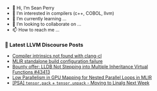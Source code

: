 - 👋 Hi, I’m Sean Perry
- 👀 I’m interested in compilers (c++, COBOL, llvm)
- 🌱 I’m currently learning ...
- 💞️ I’m looking to collaborate on ...
- 📫 How to reach me ...

<!---
s66perry/s66perry is a ✨ special ✨ repository because its `README.md` (this file) appears on your GitHub profile.
You can click the Preview link to take a look at your changes.
--->
### 📕 Latest LLVM Discourse Posts

<!-- DISCOURSE-LLVM:START -->
- [Compiler intrinsics not found with clang-cl](https://discourse.llvm.org/t/compiler-intrinsics-not-found-with-clang-cl/84684#post_1)
- [MLIR standalone build configuration failure](https://discourse.llvm.org/t/mlir-standalone-build-configuration-failure/84634#post_10)
- [Bounty offer: LLDB Not Stepping into Multiple Inheritance Virtual Functions #43413](https://discourse.llvm.org/t/bounty-offer-lldb-not-stepping-into-multiple-inheritance-virtual-functions-43413/84683#post_1)
- [Low Parallelism in GPU Mapping for Nested Parallel Loops in MLIR](https://discourse.llvm.org/t/low-parallelism-in-gpu-mapping-for-nested-parallel-loops-in-mlir/84670#post_2)
- [[PSA] `tensor.pack` + `tensor.unpack` - Moving to Linalg Next Week](https://discourse.llvm.org/t/psa-tensor-pack-tensor-unpack-moving-to-linalg-next-week/84639#post_2)
<!-- DISCOURSE-LLVM:END -->
